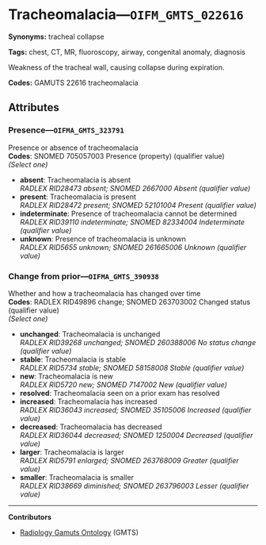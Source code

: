 # Tracheomalacia—`OIFM_GMTS_022616`

**Synonyms:** tracheal collapse

**Tags:** chest, CT, MR, fluoroscopy, airway, congenital anomaly, diagnosis

Weakness of the tracheal wall, causing collapse during expiration.

**Codes:** GAMUTS 22616 tracheomalacia

## Attributes

### Presence—`OIFMA_GMTS_323791`

Presence or absence of tracheomalacia  
**Codes**: SNOMED 705057003 Presence (property) (qualifier value)  
*(Select one)*

- **absent**: Tracheomalacia is absent  
_RADLEX RID28473 absent; SNOMED 2667000 Absent (qualifier value)_
- **present**: Tracheomalacia is present  
_RADLEX RID28472 present; SNOMED 52101004 Present (qualifier value)_
- **indeterminate**: Presence of tracheomalacia cannot be determined  
_RADLEX RID39110 indeterminate; SNOMED 82334004 Indeterminate (qualifier value)_
- **unknown**: Presence of tracheomalacia is unknown  
_RADLEX RID5655 unknown; SNOMED 261665006 Unknown (qualifier value)_

### Change from prior—`OIFMA_GMTS_390938`

Whether and how a tracheomalacia has changed over time  
**Codes**: RADLEX RID49896 change; SNOMED 263703002 Changed status (qualifier value)  
*(Select one)*

- **unchanged**: Tracheomalacia is unchanged  
_RADLEX RID39268 unchanged; SNOMED 260388006 No status change (qualifier value)_
- **stable**: Tracheomalacia is stable  
_RADLEX RID5734 stable; SNOMED 58158008 Stable (qualifier value)_
- **new**: Tracheomalacia is new  
_RADLEX RID5720 new; SNOMED 7147002 New (qualifier value)_
- **resolved**: Tracheomalacia seen on a prior exam has resolved  
- **increased**: Tracheomalacia has increased  
_RADLEX RID36043 increased; SNOMED 35105006 Increased (qualifier value)_
- **decreased**: Tracheomalacia has decreased  
_RADLEX RID36044 decreased; SNOMED 1250004 Decreased (qualifier value)_
- **larger**: Tracheomalacia is larger  
_RADLEX RID5791 enlarged; SNOMED 263768009 Greater (qualifier value)_
- **smaller**: Tracheomalacia is smaller  
_RADLEX RID38669 diminished; SNOMED 263796003 Lesser (qualifier value)_

---

**Contributors**

- [Radiology Gamuts Ontology](https://gamuts.net/) (GMTS)